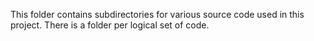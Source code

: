 This folder contains subdirectories for various source code used in this project.
There is a folder per logical set of code.